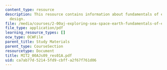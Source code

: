 ```yaml
---
content_type: resource
description: This resource contains information about fundamentals of engineering
  design.
file: /media/courses/2-00aj-exploring-sea-space-earth-fundamentals-of-engineering-design-spring-2009/ca7ab77d52145fd9cbffa2f67f761d06_MIT2_00AJs09_res01A.pdf
file_type: application/pdf
learning_resource_types: []
ocw_type: OCWFile
parent_title: Study Materials
parent_type: CourseSection
resourcetype: Document
title: MIT2_00AJs09_res01A.pdf
uid: ca7ab77d-5214-5fd9-cbff-a2f67f761d06
---
```

